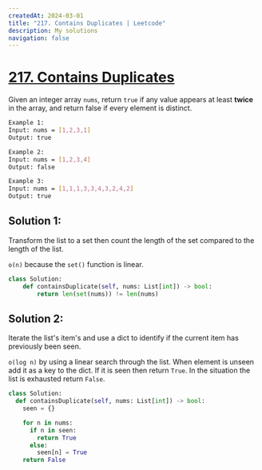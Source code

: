 ```yaml
---
createdAt: 2024-03-01
title: "217. Contains Duplicates | Leetcode"
description: My solutions
navigation: false
---
```


# [217. Contains Duplicates](https://leetcode.com/problems/contains-duplicate/description/)

Given an integer array `nums`, return `true` if any value appears at least **twice** in the array, and return false if every element is distinct.

```sh
Example 1:
Input: nums = [1,2,3,1]
Output: true

Example 2:
Input: nums = [1,2,3,4]
Output: false

Example 3:
Input: nums = [1,1,1,3,3,4,3,2,4,2]
Output: true
```

## Solution 1:

Transform the list to a set then count the length of the set compared to the length of the list.

`o(n)` because the `set()` function is linear. 

```py
class Solution:
    def containsDuplicate(self, nums: List[int]) -> bool:
        return len(set(nums)) != len(nums)
```

## Solution 2:

Iterate the list's item's and use a dict to identify if the current item has previously been seen.

`o(log n)` by using a linear search through the list. When element is unseen add it as a key to the dict. If it is seen then return `True`.
In the situation the list is exhausted return `False`.

```py
class Solution:
  def containsDuplicate(self, nums: List[int]) -> bool:    
    seen = {}

    for n in nums:
      if n in seen:
        return True
      else:
        seen[n] = True
    return False
```